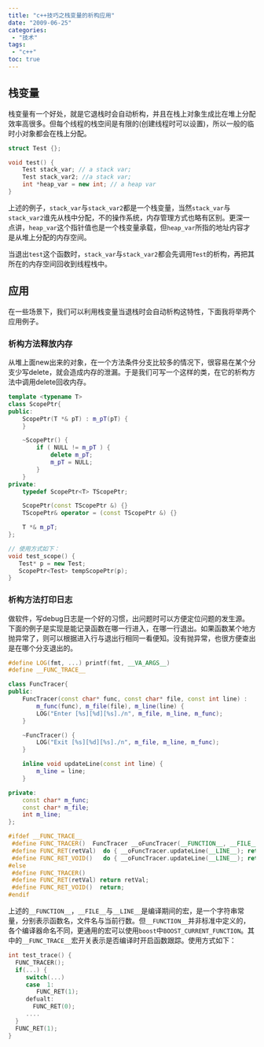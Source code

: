 ```yaml
---
title: "c++技巧之栈变量的析构应用"
date: "2009-06-25"
categories:
 - "技术"
tags:
 - "c++"
toc: true
---
```



## 栈变量

栈变量有一个好处，就是它退栈时会自动析构，并且在栈上对象生成比在堆上分配效率高很多。但每个线程的栈空间是有限的(创建线程时可以设置)，所以一般的临时小对象都会在栈上分配。
<!--more-->

```c++
struct Test {};  

void test() {  
    Test stack_var; // a stack var;  
    Test stack_var2; //a stack var;  
    int *heap_var = new int; // a heap var  
}
```

上述的例子，`stack_var`与`stack_var2`都是一个栈变量，当然`stack_var`与`stack_var2`谁先从栈中分配，不的操作系统，内存管理方式也略有区别。更深一点讲，`heap_var`这个指针值也是一个栈变量承载，但`heap_var`所指的地址内容才是从堆上分配的内存空间。

当退出`test`这个函数时，`stack_var`与`stack_var2`都会先调用`Test`的析构，再把其所在的内存空间回收到线程栈中。

## 应用

在一些场景下，我们可以利用栈变量当退栈时会自动析构这特性，下面我将举两个应用例子。

### 析构方法释放内存

从堆上面new出来的对象，在一个方法条件分支比较多的情况下，很容易在某个分支少写delete，就会造成内存的泄漏。于是我们可写一个这样的类，在它的析构方法中调用delete回收内存。

```c++
template <typename T>  
class ScopePtr{  
public:  
    ScopePtr(T *& pT) : m_pT(pT) {  
    }  

    ~ScopePtr() {  
        if ( NULL != m_pT ) {  
            delete m_pT;  
            m_pT = NULL;  
        }  
    }  
private:  
    typedef ScopePtr<T> TScopePtr;  

    ScopePtr(const TScopePtr &) {}  
    TScopePtr& operator = (const TScopePtr &) {}  

    T *& m_pT;  
};

// 使用方式如下：
void test_scope() {  
   Test* p = new Test;  
   ScopePtr<Test> tempScopePtr(p);  
}    
```

### 析构方法打印日志

做软件，写debug日志是一个好的习惯，出问题时可以方便定位问题的发生源。下面的例子是实现是能记录函数在哪一行进入，在哪一行退出。如果函数某个地方抛异常了，则可以根据进入行与退出行相同一看便知。没有抛异常，也很方便查出是在哪个分支退出的。

```c++
#define LOG(fmt, ...) printf(fmt, __VA_ARGS__)  
#define __FUNC_TRACE__  

class FuncTracer{  
public:  
    FuncTracer(const char* func, const char* file, const int line) :  
        m_func(func), m_file(file), m_line(line) {  
        LOG("Enter [%s][%d][%s]./n", m_file, m_line, m_func);  
    }  

    ~FuncTracer() {  
        LOG("Exit [%s][%d][%s]./n", m_file, m_line, m_func);  
    }  

    inline void updateLine(const int line) {  
        m_line = line;  
    }  

private:  
    const char* m_func;  
    const char* m_file;  
    int m_line;  
};  

#ifdef __FUNC_TRACE__  
 #define FUNC_TRACER()  FuncTracer __oFuncTracer(__FUNCTION__, __FILE__, __LINE__)  
 #define FUNC_RET(retVal)  do { __oFuncTracer.updateLine(__LINE__); return retVal; } while(0)  
 #define FUNC_RET_VOID()   do { __oFuncTracer.updateLine(__LINE__); return; } while(0)  
#else  
 #define FUNC_TRACER()  
 #define FUNC_RET(retVal) return retVal;  
 #define FUNC_RET_VOID()  return;  
#endif
```

上述的`__FUNCTION__`，`__FILE__`与`__LINE__`是编译期间的宏，是一个字符串常量，分别表示函数名，文件名与当前行数。但`__FUNCTION__`并非标准中定义的，各个编译器命名不同，更通用的宏可以使用`boost`中`BOOST_CURRENT_FUNCTION`。其中的`__FUNC_TRACE__`宏开关表示是否编译时开启函数跟踪。使用方式如下：

```c++
int test_trace() {  
  FUNC_TRACER();  
  if(...) {   
     switch(...)  
     case  1:  
        FUNC_RET(1);  
     defualt:  
       FUNC_RET(0);  
     ....  
  }  
  FUNC_RET(1);  
}  
```
